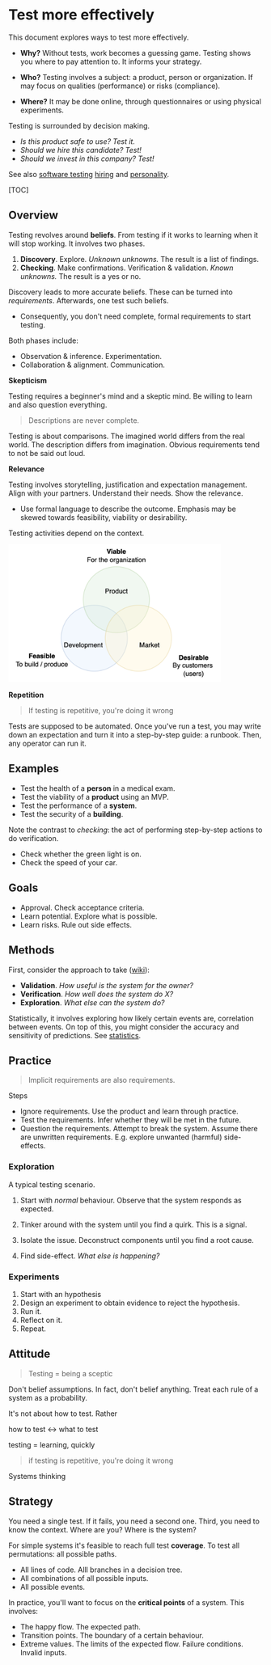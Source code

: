 # Test more effectively

This document explores ways to test more effectively.

- **Why?** Without tests, work becomes a guessing game. Testing shows you where to pay attention to. It informs your strategy.

- **Who?** Testing involves a subject: a product, person or organization. If may focus on qualities (performance) or risks (compliance).

- **Where?** It may be done online, through questionnaires or using physical experiments.



Testing is surrounded by decision making.

- *Is this product safe to use? Test it.* 
- *Should we hire this candidate? Test!*
- *Should we invest in this company? Test!*



See also [software testing](../software-industry/testing.md) [hiring](collaboration/hiring.md) and [personality](../psychology/personality.md).

[TOC]

## Overview

Testing revolves around **beliefs**. From testing if it works to learning when it will stop working. It involves two phases.

1. **Discovery**. Explore. *Unknown unknowns.* The result is a list of findings. 
2. **Checking**. Make confirmations. Verification & validation. *Known unknowns.* The result is a yes or no.

Discovery leads to more accurate beliefs. These can be turned into *requirements*. Afterwards, one test such beliefs.

- Consequently, you don't need complete, formal requirements to start testing.



Both phases include:

- Observation & inference. Experimentation.
- Collaboration & alignment. Communication.



**Skepticism**

Testing requires a beginner's mind and a skeptic mind. Be willing to learn and also question everything.

> Descriptions are never complete.

Testing is about comparisons. The imagined world differs from the real world. The description differs from imagination. Obvious requirements tend to not be said out loud.



**Relevance**

Testing involves storytelling, justification and expectation management. Align with your partners. Understand their needs. Show the relevance. 

- Use formal language to describe the outcome. Emphasis may be skewed towards feasibility, viability or desirability.

Testing activities depend on the context.

<img src="../img/venn-feasible-viable-desirable.png" alt="venn-feasible-viable-desirable" style="width:30em;" />



**Repetition**

>  If testing is repetitive, you're doing it wrong

Tests are supposed to be automated. Once you've run a test, you may write down an expectation and turn it into a step-by-step guide: a runbook. Then, any operator can run it.



## Examples

- Test the health of a **person** in a medical exam.
- Test the viability of a **product** using an MVP.
- Test the performance of a **system**.
- Test the security of a **building**.



Note the contrast to *checking*: the act of performing step-by-step actions to do verification.

- Check whether the green light is on.
- Check the speed of your car.



## Goals

- Approval. Check acceptance criteria.
- Learn potential. Explore what is possible.
- Learn risks. Rule out side effects.



## Methods

First, consider the approach to take ([wiki](https://en.wikipedia.org/wiki/Verification_and_validation)):

- **Validation**. *How useful is the system for the owner?*
- **Verification**. *How well does the system do X?*
- **Exploration**. *What else can the system do?*

Statistically, it involves exploring how likely certain events are, correlation between events. On top of this, you might consider the  accuracy and sensitivity of predictions. See [statistics](../math/statistics.md).



## Practice

> Implicit requirements are also requirements.

Steps

- Ignore requirements. Use the product and learn through practice.
- Test the requirements. Infer whether they will be met in the future.
- Question the requirements. Attempt to break the system. Assume there are unwritten requirements. E.g. explore unwanted (harmful) side-effects.



### Exploration

A typical testing scenario.

1. Start with *normal* behaviour. Observe that the system responds as expected.

2. Tinker around with the system until you find a quirk. This is a signal.
3. Isolate the issue. Deconstruct components until you find a root cause.
4. Find side-effect. *What else is happening?*



### Experiments

1. Start with an hypothesis
2. Design an experiment to obtain evidence to reject the hypothesis.
3. Run it.
4. Reflect on it.
5. Repeat.



## Attitude

>  Testing = being a sceptic

Don't belief assumptions. In fact, don't belief anything. Treat each rule of a system as a probability.



It's not about how to test. Rather 

how to test <-> what to test

testing = learning, quickly



>  if testing is repetitive, you're doing it wrong



Systems thinking



## Strategy

You need a single test. If it fails, you need a second one. Third, you need to know the context. Where are you? Where is the system?



For simple systems it's feasible to reach full test **coverage**. To test all permutations: all possible paths.

- All lines of code. Alll branches in a decision tree.
- All combinations of all possible inputs.
- All possible events.



In practice, you'll want to focus on the **critical points** of a system. This involves:

- The happy flow. The expected path.
- Transition points. The boundary of a certain behaviour.
- Extreme values. The limits of the expected flow. Failure conditions. Invalid inputs.

